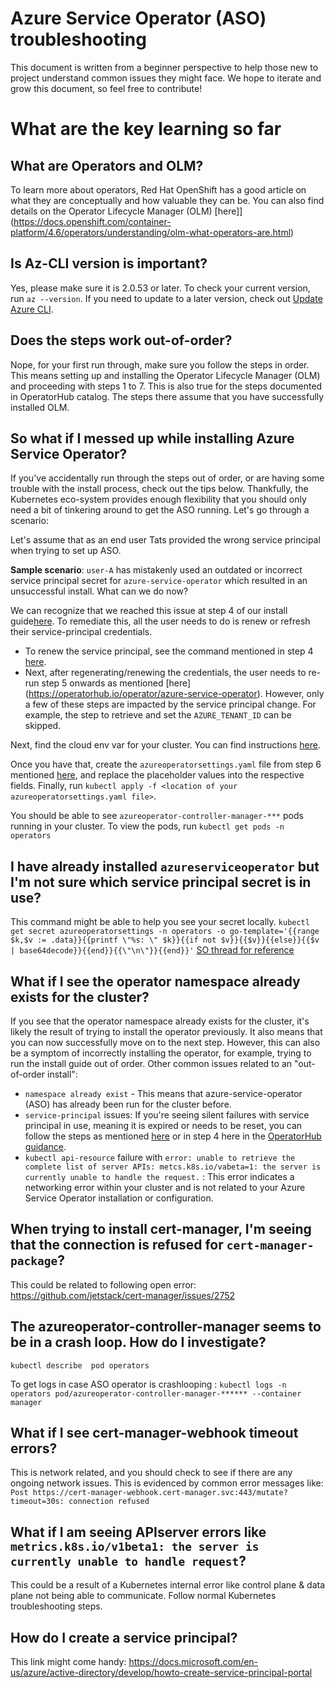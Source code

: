 # Azure Service Operator (ASO) troubleshooting

This document is written from a beginner perspective to help those new to project understand common issues they might face. We hope to iterate and grow this document, so feel free to contribute!

# What are the key learning so far

## What are Operators and OLM?

To learn more about operators, Red Hat OpenShift has a good article on what they are conceptually and how valuable they can be. You can also find details on the Operator Lifecycle Manager (OLM) [here]](https://docs.openshift.com/container-platform/4.6/operators/understanding/olm-what-operators-are.html)

## Is Az-CLI version is important?

Yes, please make sure it is 2.0.53 or later. To check your current version, run `az --version`. If you need to update to a later version, check out [Update Azure CLI](https://docs.microsoft.com/en-us/cli/azure/update-azure-cli).

## Does the steps work out-of-order?

Nope, for your first run through, make sure you follow the steps in order. This means setting up and installing the Operator Lifecycle Manager (OLM) and proceeding with steps 1 to 7. This is also true for the steps documented in OperatorHub catalog. The steps there assume that you have successfully installed OLM.

## So what if I messed up while installing Azure Service Operator?

If you've accidentally run through the steps out of order, or are having some trouble with the install process, check out the tips below. Thankfully, the Kubernetes eco-system provides enough flexibility that you should only need a bit of tinkering around to get the ASO running. Let's go through a scenario:

Let's assume that as an end user Tats provided the wrong service principal when trying to set up ASO.

**Sample scenario**: `user-A` has mistakenly used an outdated or incorrect service principal secret for `azure-service-operator` which resulted in an unsuccessful install. What can we do now?

We can recognize that we reached this issue at step 4 of our install guide[here](https://operatorhub.io/operator/azure-service-operator). To remediate this, all the user needs to do is renew or refresh their service-principal credentials.
    
* To renew the service principal, see the command mentioned in step 4 [here](https://operatorhub.io/operator/azure-service-operator). 
* Next, after regenerating/renewing the credentials, the user needs to re-run step 5 onwards as mentioned [here] (https://operatorhub.io/operator/azure-service-operator). However, only a few of these steps are impacted by the service principal change. For example, the step to retrieve and set the `AZURE_TENANT_ID` can be skipped.
    
Next, find the cloud env var for your cluster. You can find instructions [here](https://docs.microsoft.com/en-us/azure/storage/common/storage-powershell-independent-clouds#get-endpoint-using-get-azenvironment). 

Once you have that, create the `azureoperatorsettings.yaml` file from step 6 mentioned [here](https://operatorhub.io/operator/azure-service-operator), and replace the placeholder values into the respective fields. Finally, run `kubectl apply -f <location of your azureoperatorsettings.yaml file>`.

You should be able to see `azureoperator-controller-manager-***` pods running in your cluster. To view the pods, run `kubectl get pods -n operators` 

## I have already installed `azureserviceoperator` but I'm not sure which service principal secret is in use?
This command might be able to help you see your secret locally. 
```kubectl get secret azureoperatorsettings -n operators -o go-template='{{range $k,$v := .data}}{{printf \"%s: \" $k}}{{if not $v}}{{$v}}{{else}}{{$v | base64decode}}{{end}}{{\"\n\"}}{{end}}'```
[SO thread for reference](https://stackoverflow.com/questions/56909180/decoding-kubernetes-secret/58117444#58117444)

## What if I see the operator namespace already exists for the cluster?

If you see that the operator namespace already exists for the cluster, it's likely the result of trying to install the operator previously. It also means that you can now successfully move on to the next step. 
However, this can also be a symptom of incorrectly installing the operator, for example, trying to run the install guide out of order. Other common issues related to an "out-of-order install":

* `namespace already exist` - This means that azure-service-operator (ASO) has already been run for the cluster before.
* `service-principal` issues: If you're seeing silent failures with service principal in use, meaning it is expired or needs to be reset, you can follow the steps as mentioned [here](https://docs.microsoft.com/en-us/cli/azure/create-an-azure-service-principal-azure-cli#create-a-service-principal) or in step 4 here in the [OperatorHub guidance](https://operatorhub.io/operator/azure-service-operator).
* `kubectl api-resource` failure with `error: unable to retrieve the complete list of server APIs: metcs.k8s.io/vabeta=1: the server is currently unable to handle the request.` : This error indicates a networking error within your cluster and is not related to your Azure Service Operator installation or configuration.

 ## When trying to install cert-manager, I'm seeing that the connection is refused for `cert-manager-package`?
This could be related to following open error: https://github.com/jetstack/cert-manager/issues/2752
 
 ## The azureoperator-controller-manager seems to be in a crash loop. How do I investigate?

`kubectl describe  pod operators`

To get logs in case ASO operator is crashlooping : `kubectl logs -n  operators pod/azureoperator-controller-manager-****** --container manager`

## What if I see cert-manager-webhook timeout errors?

This is network related, and you should check to see if there are any ongoing network issues. This is evidenced by common error messages like: `Post https://cert-manager-webhook.cert-manager.svc:443/mutate?timeout=30s: connection refused` 
## What if I am seeing APIserver errors like `metrics.k8s.io/v1beta1: the server is currently unable to handle request`?

This could be a result of a Kubernetes internal error like control plane & data plane not being able to communicate. Follow normal Kubernetes troubleshooting steps.
## How do I create a service principal?

This link might come handy: https://docs.microsoft.com/en-us/azure/active-directory/develop/howto-create-service-principal-portal 
